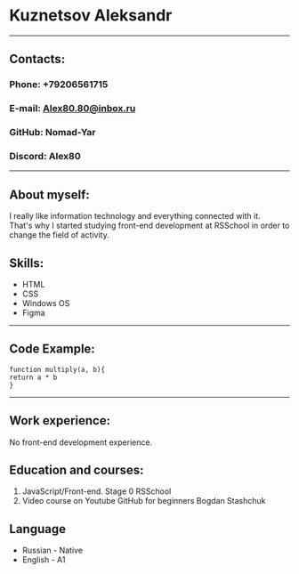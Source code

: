 #  **Kuznetsov Aleksandr**
----
## **Contacts:**
### **Phone:** +79206561715
### **E-mail:** Alex80.80@inbox.ru
### **GitHub:** Nomad-Yar
### **Discord:** Alex80
-----
## **About myself:**
I really like information technology and everything connected with it.<br/> That's why I started studying front-end development at RSSchool in order to change the field of activity.

## **Skills:**
   *  HTML
   *  CSS
   *  Windows OS
   *  Figma
------
## **Code Example:**
```
function multiply(a, b){
return a * b
}
```
----
## **Work experience:**
No front-end development experience.
## **Education and courses:**
1. JavaScript/Front-end. Stage 0 RSSchool
2. Video course on Youtube GitHub for beginners Bogdan Stashchuk
## **Language**
*  Russian - Native
*  English - A1
